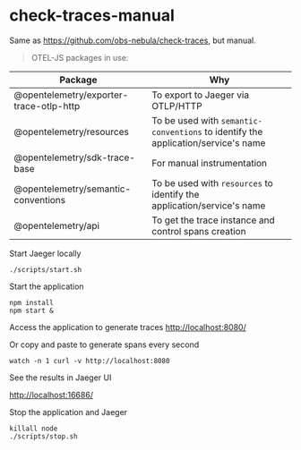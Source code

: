 # check-traces-manual

Same as https://github.com/obs-nebula/check-traces, but manual.

> OTEL-JS packages in use:

| Package | Why |
| ----------- | ----------- |
| @opentelemetry/exporter-trace-otlp-http | To export to Jaeger via OTLP/HTTP |
| @opentelemetry/resources | To be used with `semantic-conventions` to identify the application/service's name |
| @opentelemetry/sdk-trace-base | For manual instrumentation  |
| @opentelemetry/semantic-conventions | To be used with `resources` to identify the application/service's name |
| @opentelemetry/api | To get the trace instance and control spans creation |


Start Jaeger locally

```
./scripts/start.sh
```

Start the application

```
npm install
npm start &
```

Access the application to generate traces
[http://localhost:8080/](http://localhost:8080)

Or copy and paste to generate spans every second

```
watch -n 1 curl -v http://localhost:8080
```

See the results in Jaeger UI

[http://localhost:16686/](http://localhost:16686)

Stop the application and Jaeger

```
killall node
./scripts/stop.sh
```
